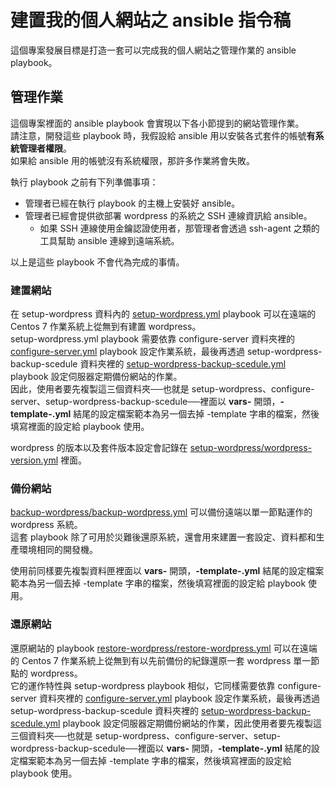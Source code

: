 # 建置我的個人網站之 ansible 指令稿

這個專案發展目標是打造一套可以完成我的個人網站之管理作業的 ansible playbook。

## 管理作業

這個專案裡面的 ansible playbook 會實現以下各小節提到的網站管理作業。  
請注意，開發這些 playbook 時，我假設給 ansible 用以安裝各式套件的帳號**有系統管理者權限**。  
如果給 ansible 用的帳號沒有系統權限，那許多作業將會失敗。

執行 playbook 之前有下列準備事項：

* 管理者已經在執行 playbook 的主機上安裝好 ansible。
* 管理者已經會提供欲部署 wordpress 的系統之 SSH 連線資訊給 ansible。  
  * 如果 SSH 連線使用金鑰認證使用者，那管理者會透過 ssh-agent 之類的工具幫助 ansible 連線到遠端系統。  

以上是這些 playbook 不會代為完成的事情。  

### 建置網站

在 setup-wordpress 資料內的 [setup-wordpress.yml](./setup-wordpress/setup-wordpress.yml) playbook 可以在遠端的 Centos 7 作業系統上從無到有建置 wordpress。  
setup-wordpress.yml playbook 需要依靠 configure-server 資料夾裡的 [configure-server.yml](./configure-server/configure-server.yml) playbook 設定作業系統，最後再透過 setup-wordpress-backup-scedule 資料夾裡的 [setup-wordpress-backup-scedule.yml](./setup-wordpress-backup-scedule/setup-wordpress-backup-scedule.yml) playbook 設定伺服器定期備份網站的作業。  
因此，使用者要先複製這三個資料夾──也就是 setup-wordpress、configure-server、setup-wordpress-backup-scedule──裡面以 **vars-** 開頭，**-template-.yml** 結尾的設定檔案範本為另一個去掉 -template 字串的檔案，然後填寫裡面的設定給 playbook 使用。

wordpress 的版本以及套件版本設定會記錄在 [setup-wordpress/wordpress-version.yml](setup-wordpress/wordpress-version.yml) 裡面。

### 備份網站

[backup-wordpress/backup-wordpress.yml](./backup-wordpress/backup-wordpress.yml) 可以備份遠端以單一節點運作的 wordpress 系統。  
這套 playbook 除了可用於災難後還原系統，還會用來建置一套設定、資料都和生產環境相同的開發機。  

使用前同樣要先複製資料匣裡面以 **vars-** 開頭，**-template-.yml** 結尾的設定檔案範本為另一個去掉 -template 字串的檔案，然後填寫裡面的設定給 playbook 使用。

### 還原網站

還原網站的 playbook [restore-wordpress/restore-wordpress.yml](./restore-wordpress/restore-wordpress.yml) 可以在遠端的 Centos 7 作業系統上從無到有以先前備份的紀錄還原一套 wordpress 單一節點的 wordpress。  
它的運作特性與 setup-wordpress playbook 相似，它同樣需要依靠 configure-server 資料夾裡的 [configure-server.yml](./configure-server/configure-server.yml) playbook 設定作業系統，最後再透過 setup-wordpress-backup-scedule 資料夾裡的 [setup-wordpress-backup-scedule.yml](./setup-wordpress-backup-scedule/setup-wordpress-backup-scedule.yml) playbook 設定伺服器定期備份網站的作業，因此使用者要先複製這三個資料夾──也就是 setup-wordpress、configure-server、setup-wordpress-backup-scedule──裡面以 **vars-** 開頭，**-template-.yml** 結尾的設定檔案範本為另一個去掉 -template 字串的檔案，然後填寫裡面的設定給 playbook 使用。